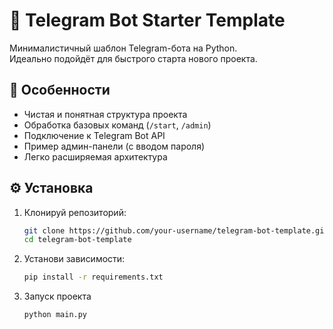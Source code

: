 # 🧩 Telegram Bot Starter Template

Минималистичный шаблон Telegram-бота на Python.  
Идеально подойдёт для быстрого старта нового проекта.

## 🚀 Особенности

- Чистая и понятная структура проекта
- Обработка базовых команд (`/start`, `/admin`)
- Подключение к Telegram Bot API
- Пример админ-панели (с вводом пароля)
- Легко расширяемая архитектура


## ⚙️ Установка

1. Клонируй репозиторий:
   ```bash
   git clone https://github.com/your-username/telegram-bot-template.git
   cd telegram-bot-template

2. Установи зависимости:
   ```bash
   pip install -r requirements.txt

3. Запуск проекта
   ```bash
   python main.py